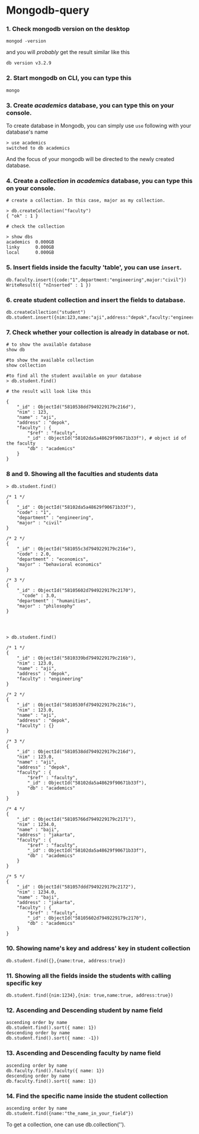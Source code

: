 # Mongodb-query

### 1. Check mongodb version on the desktop
```
mongod -version
```
and you will *probably* get the result similar like this
```
db version v3.2.9
```


### 2. Start mongodb on CLI, you can type this
```
mongo
```


### 3. Create *academics* database, you can type this on your console.
To create database in Mongodb, you can simply use ```use``` following with your database's name
```
> use academics
switched to db academics
```
And the focus of your mongodb will be directed to the newly created database.

### 4. Create a *collection* in *academics* database, you can type this on your console.
```
# create a collection. In this case, major as my collection.

> db.createCollection("faculty")
{ "ok" : 1 }

# check the collection

> show dbs
academics  0.000GB
linky      0.000GB
local      0.000GB
```

### 5. Insert fields inside the faculty 'table', you can use ```insert```.

```
db.faculty.insert({code:"1",department:"engineering",major:"civil"})
WriteResult({ "nInserted" : 1 })
```

### 6. create student collection and insert the fields to database.

```
db.createCollection("student")
db.student.insert({nim:123,name:"aji",address:"depok",faculty:"engineering"})
```

### 7. Check whether your collection is already in database or not.

```
# to show the available database
show db

#to show the available collection
show collection

#to find all the student available on your database
> db.student.find()

# the result will look like this

{
	"_id" : ObjectId("5810538dd7949229179c216d"),
	"nim" : 123,
	"name" : "aji",
	"address" : "depok",
	"faculty" : {
		"$ref" : "faculty",
		"_id" : ObjectId("58102da5a48629f90671b33f"), # object id of the faculty
		"db" : "academics"
	}
}
```

### 8 and 9. Showing all the faculties and students data
```
> db.student.find()

/* 1 */
{
    "_id" : ObjectId("58102da5a48629f90671b33f"),
    "code" : "1",
    "department" : "engineering",
    "major" : "civil"
}

/* 2 */
{
    "_id" : ObjectId("581055c3d7949229179c216e"),
    "code" : 2.0,
    "department" : "economics",
    "major" : "behavioral economics"
}

/* 3 */
{
    "_id" : ObjectId("58105602d7949229179c2170"),
      "code" : 3.0,
    "department" : "humanities",
    "major" : "philosophy"
}




> db.student.find()

/* 1 */
{
    "_id" : ObjectId("5810339bd7949229179c216b"),
    "nim" : 123.0,
    "name" : "aji",
    "address" : "depok",
    "faculty" : "engineering"
}

/* 2 */
{
    "_id" : ObjectId("5810530fd7949229179c216c"),
    "nim" : 123.0,
    "name" : "aji",
    "address" : "depok",
    "faculty" : {}
}

/* 3 */
{
    "_id" : ObjectId("5810538dd7949229179c216d"),
    "nim" : 123.0,
    "name" : "aji",
    "address" : "depok",
    "faculty" : {
        "$ref" : "faculty",
        "_id" : ObjectId("58102da5a48629f90671b33f"),
        "db" : "academics"
    }
}

/* 4 */
{
    "_id" : ObjectId("58105766d7949229179c2171"),
    "nim" : 1234.0,
    "name" : "baji",
    "address" : "jakarta",
    "faculty" : {
        "$ref" : "faculty",
        "_id" : ObjectId("58102da5a48629f90671b33f"),
        "db" : "academics"
    }
}

/* 5 */
{
    "_id" : ObjectId("581057ddd7949229179c2172"),
    "nim" : 1234.0,
    "name" : "baji",
    "address" : "jakarta",
    "faculty" : {
        "$ref" : "faculty",
        "_id" : ObjectId("58105602d7949229179c2170"),
        "db" : "academics"
    }
}
```

### 10. Showing name's key and address' key in student collection
```
db.student.find({},{name:true, address:true})

```

### 11. Showing all the fields inside the students with calling specific key
```
db.student.find({nim:1234},{nim: true,name:true, address:true})

```

### 12. Ascending and Descending student by name field
```
ascending order by name
db.student.find().sort({ name: 1})
descending order by name
db.student.find().sort({ name: -1})
```

### 13. Ascending and Descending faculty by name field
```
ascending order by name
db.faculty.find().faculty({ name: 1})
descending order by name
db.faculty.find().sort({ name: 1})
```

### 14. Find the specific name inside the student collection
```
ascending order by name
db.student.find({name:"the_name_in_your_field"})
```














To get a collection, one can use db.collection('<collection name>').
